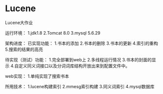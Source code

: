 # Lucene
Lucene大作业

运行环境：
  1.jdk1.8
  2.Tomcat 8.0
  3.mysql 5.6.29

架构进度：
  已实现功能：
    1.书本的添加
    2.书本的删除
    3.书本的更新
    4.索引的重构
    5.搜索的结果的高亮
    
  
  待实现（测试）功能：
    1.完全部署到web上
    2.多线程运行情况
    3.书本的封面的显示
    4.自定义同义词接口以及分词词库结构开放出来到配置文件中。

web实现：
  1.单纯实现了搜索书本
  
  
所用技术：
  1.lucene构建索引
  2.mmesg索引构建
  3.同义词索引
  4.mysql数据库
